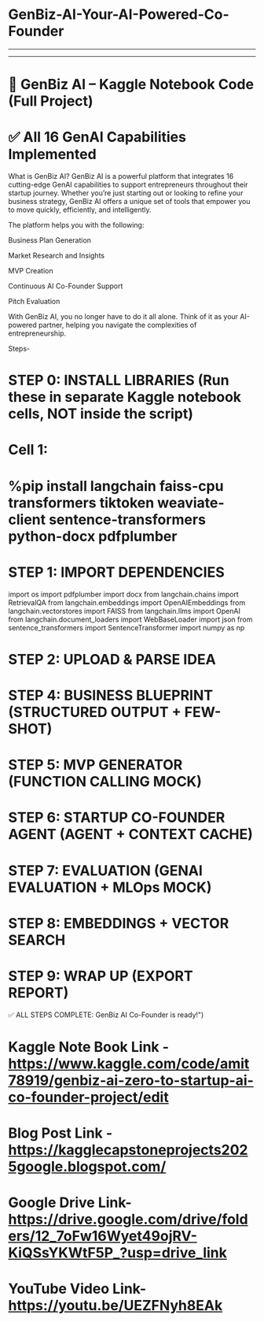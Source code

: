 # GenBiz-AI-Your-AI-Powered-Co-Founder
-------------------------------------
------------------------------------
# 🚀 GenBiz AI – Kaggle Notebook Code (Full Project)
# ✅ All 16 GenAI Capabilities Implemented

What is GenBiz AI?
GenBiz AI is a powerful platform that integrates 16 cutting-edge GenAI capabilities to support entrepreneurs throughout their startup journey. Whether you’re just starting out or looking to refine your business strategy, GenBiz AI offers a unique set of tools that empower you to move quickly, efficiently, and intelligently.

The platform helps you with the following:

Business Plan Generation

Market Research and Insights

MVP Creation

Continuous AI Co-Founder Support

Pitch Evaluation

With GenBiz AI, you no longer have to do it all alone. Think of it as your AI-powered partner, helping you navigate the complexities of entrepreneurship.

Steps-
# STEP 0: INSTALL LIBRARIES (Run these in separate Kaggle notebook cells, NOT inside the script)
# Cell 1:
# %pip install langchain faiss-cpu transformers tiktoken weaviate-client sentence-transformers python-docx pdfplumber

# STEP 1: IMPORT DEPENDENCIES
import os
import pdfplumber
import docx
from langchain.chains import RetrievalQA
from langchain.embeddings import OpenAIEmbeddings
from langchain.vectorstores import FAISS
from langchain.llms import OpenAI
from langchain.document_loaders import WebBaseLoader
import json
from sentence_transformers import SentenceTransformer
import numpy as np

# STEP 2: UPLOAD & PARSE IDEA

# STEP 4: BUSINESS BLUEPRINT (STRUCTURED OUTPUT + FEW-SHOT)

# STEP 5: MVP GENERATOR (FUNCTION CALLING MOCK)

# STEP 6: STARTUP CO-FOUNDER AGENT (AGENT + CONTEXT CACHE)

# STEP 7: EVALUATION (GENAI EVALUATION + MLOps MOCK)

# STEP 8: EMBEDDINGS + VECTOR SEARCH

# STEP 9: WRAP UP (EXPORT REPORT)

✅ ALL STEPS COMPLETE: GenBiz AI Co-Founder is ready!")

# Kaggle Note Book Link - https://www.kaggle.com/code/amit78919/genbiz-ai-zero-to-startup-ai-co-founder-project/edit
# Blog Post Link - https://kagglecapstoneprojects2025google.blogspot.com/
# Google Drive Link- https://drive.google.com/drive/folders/12_7oFw16Wyet49ojRV-KiQSsYKWtF5P_?usp=drive_link
# YouTube Video Link- https://youtu.be/UEZFNyh8EAk


